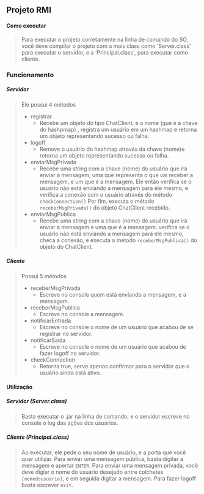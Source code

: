 Projeto RMI
---
#### Como executar
> Para executar o projeto corretamente na linha de comando do SO,
> você deve compilar o projeto com a mais class como 'Server.class'
> para executar o servidor, e a 'Principal.class', para executar como cliente.

### Funcionamento
##### Servidor
> Ele possui 4 métodos
> * registrar
>   * Recebe um objeto do tipo ChatClient, e o nome (que é a chave do hashpmap) ,
> registra um usuário em um hashmap e retorna um objeto representando sucesso ou falha.
> * logoff
>   * Remove o usuário do hashmap através da chave (nome)e retorna um objeto representando sucesso ou falha.
> * enviarMsgPrivada
>   * Recebe uma string com a chave (nome) do usuário que irá enviar a mensagem, uma que representa o que vai
> receber a mensagem, e um que é a mensagem. Ele então verifica se o usuário não está 
> enviando a mensagem para ele mesmo, e verifica a conexão com o usuário através do método `checkConnection()`
> Por fim, executa o método `receberMsgPrivada()` do objeto ChatClient recebido.
> * enviarMsgPublica
>   * Recebe uma string com a chave (nome) do usuário que irá enviar a mensagem e uma que é a mensagem.
> verifica se o usuário não está enviando a mensagem para ele mesmo, checa a conexão, e executa o método
> `receberMsgPublica()` do objeto do ChatClient.

##### Cliente
> Possui 5 métodos
> * receberMsgPrivada
>   * Escreve no console quem está enviando a mensagem, e a mensagem.
> * receberMsgPublica
>   * Escreve no console a mensagem.
> * notificarEntrada
>   * Escreve no console o nome de um usuário que acabou de se registrar no servidor.
> * notificarSaida
>   * Escreve no console o nome de um usuário que acabou de fazer logoff no servidor.
> * checkConnection
>   * Retorna true, serve apenas confirmar para o servidor que o usuário ainda está ativo.

#### Utilização
##### Servidor (Server.class)
> Basta executar o .jar na linha de comando, e o servidor
> escreve no console o log das ações dos usuários.

##### Cliente (Principal.class)
> Ao executar, ele pede o seu nome de usuário, e a porta que você quer utilizar.
> Para enviar uma mensagem pública, basta digitar a mensagem e apertar `ENTER`.
> Para enviar uma mensagem privada, você deve digiar o nome do usuário desejado entre colchetes `[nomedousuario]`, e 
> em seguida digitar a mensagem.
> Para fazer logoff basta escrever `exit`.
